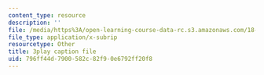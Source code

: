 ```yaml
---
content_type: resource
description: ''
file: /media/https%3A/open-learning-course-data-rc.s3.amazonaws.com/18-01sc-single-variable-calculus-fall-2010/796ff44d7900582c82f90e6792ff20f8_LUdI4-YCIh8.vtt
file_type: application/x-subrip
resourcetype: Other
title: 3play caption file
uid: 796ff44d-7900-582c-82f9-0e6792ff20f8
---
```


